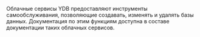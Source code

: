 Облачные сервисы YDB предоставляют инструменты самообслуживания, позволяющие создавать, изменять и удалять базы данных. Документация по этим функциям доступна в составе документации таких облачных сервисов.
